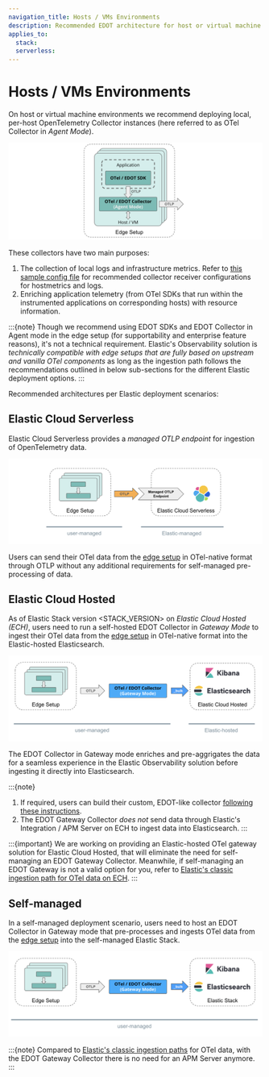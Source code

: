 ```yaml
---
navigation_title: Hosts / VMs Environments
description: Recommended EDOT architecture for host or virtual machine environments.
applies_to:
  stack:
  serverless:
---
```


# Hosts / VMs Environments

On host or virtual machine environments we recommend deploying local, per-host OpenTelemetry Collector instances (here referred to as OTel Collector in *Agent Mode*).

![VM-Edge](./../images/arch-vm-edge.png)

These collectors have two main purposes:

1.  The collection of local logs and infrastructure metrics. Refer to [this sample config file](https://raw.githubusercontent.com/elastic/elastic-agent/refs/tags/v<COLLECTOR_VERSION>/internal/pkg/otel/samples/linux/managed_otlp/platformlogs_hostmetrics.yml) for recommended collector receiver configurations for hostmetrics and logs.
2.  Enriching application telemetry (from OTel SDKs that run within the instrumented applications on corresponding hosts) with resource information.

:::{note}
Though we recommend using EDOT SDKs and EDOT Collector in Agent mode in the edge setup (for supportability and enterprise feature reasons), it's not a technical requirement.
Elastic's Observability solution is *technically compatible with edge setups that are fully based on upstream and vanilla OTel components*
as long as the ingestion path follows the recommendations outlined in below sub-sections for the different Elastic deployment options.
:::

Recommended architectures per Elastic deployment scenarios:

## Elastic Cloud Serverless

Elastic Cloud Serverless provides a *managed OTLP endpoint* for ingestion of OpenTelemetry data.

![VM-Serverless](./../images/arch-vm-serverless.png)

Users can send their OTel data from the [edge setup](#hosts--vms-environments) in OTel-native format through OTLP without any additional requirements for self-managed pre-processing of data.

## Elastic Cloud Hosted

As of Elastic Stack version <STACK_VERSION> on *Elastic Cloud Hosted (ECH)*, users need to run a self-hosted EDOT Collector in *Gateway Mode* to ingest their OTel data from the [edge setup](#hosts--vms-environments) in OTel-native format into the Elastic-hosted Elasticsearch.

![VM-ECH](./../images/arch-vm-ech.png)

The EDOT Collector in Gateway mode enriches and pre-aggrigates the data for a seamless experience in the Elastic Observability solution before ingesting it directly into Elasticsearch.

:::{note}
1.  If required, users can build their custom, EDOT-like collector [following these instructions](../edot-collector/custom-collector#build-a-custom-edot-like-collector).
2.  The EDOT Gateway Collector *does not* send data through Elastic's Integration / APM Server on ECH to ingest data into Elasticsearch.
:::

:::{important}
We are working on providing an Elastic-hosted OTel gateway solution for Elastic Cloud Hosted, that will eliminate the need for self-managing an EDOT Gateway Collector. Meanwhile, if self-managing an EDOT Gateway is not a valid option for you, refer to [Elastic's classic ingestion path for OTel data on ECH](https://www.elastic.co/guide/en/observability/current/apm-open-telemetry.html).
:::

## Self-managed

In a self-managed deployment scenario, users need to host an EDOT Collector in Gateway mode that pre-processes and ingests OTel data from the [edge setup](#hosts--vms-environments) into the self-managed Elastic Stack.

![VM-self-managed](./../images/arch-vm-self-managed.png)

:::{note}
Compared to [Elastic's classic ingestion paths](https://www.elastic.co/guide/en/observability/current/apm-open-telemetry.html) for OTel data, with the EDOT Gateway Collector there is no need for an APM Server anymore.
:::